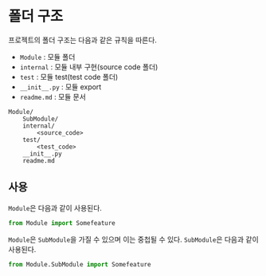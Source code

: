 # 폴더 구조

프로젝트의 폴더 구조는 다음과 같은 규칙을 따른다.
- `Module` : 모듈 폴더
- `internal` : 모듈 내부 구현(source code 폴더)
- `test` : 모듈 test(test code 폴더)
- `__init__.py` : 모듈 export
- `readme.md` : 모듈 문서

```
Module/
    SubModule/
    internal/
        <source_code>
    test/
        <test_code>
    __init__.py
    readme.md
```

## 사용
`Module`은 다음과 같이 사용된다.
```py
from Module import Somefeature
```

`Module`은 `SubModule`을 가질 수 있으며 이는 중첩될 수 있다.
`SubModule`은 다음과 같이 사용된다.
```py
from Module.SubModule import Somefeature
```